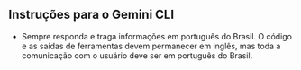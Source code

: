 ## Instruções para o Gemini CLI

- Sempre responda e traga informações em português do Brasil. O código e as saídas de ferramentas devem permanecer em inglês, mas toda a comunicação com o usuário deve ser em português do Brasil.